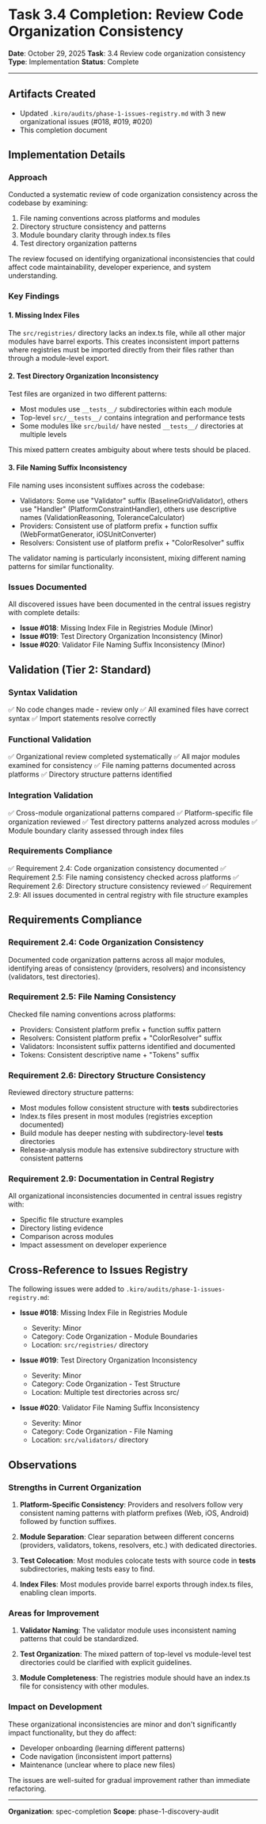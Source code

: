 # Task 3.4 Completion: Review Code Organization Consistency

**Date**: October 29, 2025
**Task**: 3.4 Review code organization consistency
**Type**: Implementation
**Status**: Complete

---

## Artifacts Created

- Updated `.kiro/audits/phase-1-issues-registry.md` with 3 new organizational issues (#018, #019, #020)
- This completion document

## Implementation Details

### Approach

Conducted a systematic review of code organization consistency across the codebase by examining:
1. File naming conventions across platforms and modules
2. Directory structure consistency and patterns
3. Module boundary clarity through index.ts files
4. Test directory organization patterns

The review focused on identifying organizational inconsistencies that could affect code maintainability, developer experience, and system understanding.

### Key Findings

#### 1. Missing Index Files
The `src/registries/` directory lacks an index.ts file, while all other major modules have barrel exports. This creates inconsistent import patterns where registries must be imported directly from their files rather than through a module-level export.

#### 2. Test Directory Organization Inconsistency
Test files are organized in two different patterns:
- Most modules use `__tests__/` subdirectories within each module
- Top-level `src/__tests__/` contains integration and performance tests
- Some modules like `src/build/` have nested `__tests__/` directories at multiple levels

This mixed pattern creates ambiguity about where tests should be placed.

#### 3. File Naming Suffix Inconsistency
File naming uses inconsistent suffixes across the codebase:
- Validators: Some use "Validator" suffix (BaselineGridValidator), others use "Handler" (PlatformConstraintHandler), others use descriptive names (ValidationReasoning, ToleranceCalculator)
- Providers: Consistent use of platform prefix + function suffix (WebFormatGenerator, iOSUnitConverter)
- Resolvers: Consistent use of platform prefix + "ColorResolver" suffix

The validator naming is particularly inconsistent, mixing different naming patterns for similar functionality.

### Issues Documented

All discovered issues have been documented in the central issues registry with complete details:

- **Issue #018**: Missing Index File in Registries Module (Minor)
- **Issue #019**: Test Directory Organization Inconsistency (Minor)
- **Issue #020**: Validator File Naming Suffix Inconsistency (Minor)

## Validation (Tier 2: Standard)

### Syntax Validation
✅ No code changes made - review only
✅ All examined files have correct syntax
✅ Import statements resolve correctly

### Functional Validation
✅ Organizational review completed systematically
✅ All major modules examined for consistency
✅ File naming patterns documented across platforms
✅ Directory structure patterns identified

### Integration Validation
✅ Cross-module organizational patterns compared
✅ Platform-specific file organization reviewed
✅ Test directory patterns analyzed across modules
✅ Module boundary clarity assessed through index files

### Requirements Compliance
✅ Requirement 2.4: Code organization consistency documented
✅ Requirement 2.5: File naming consistency checked across platforms
✅ Requirement 2.6: Directory structure consistency reviewed
✅ Requirement 2.9: All issues documented in central registry with file structure examples

## Requirements Compliance

### Requirement 2.4: Code Organization Consistency
Documented code organization patterns across all major modules, identifying areas of consistency (providers, resolvers) and inconsistency (validators, test directories).

### Requirement 2.5: File Naming Consistency
Checked file naming conventions across platforms:
- Providers: Consistent platform prefix + function suffix pattern
- Resolvers: Consistent platform prefix + "ColorResolver" suffix
- Validators: Inconsistent suffix patterns identified and documented
- Tokens: Consistent descriptive name + "Tokens" suffix

### Requirement 2.6: Directory Structure Consistency
Reviewed directory structure patterns:
- Most modules follow consistent structure with __tests__ subdirectories
- Index.ts files present in most modules (registries exception documented)
- Build module has deeper nesting with subdirectory-level __tests__ directories
- Release-analysis module has extensive subdirectory structure with consistent patterns

### Requirement 2.9: Documentation in Central Registry
All organizational inconsistencies documented in central issues registry with:
- Specific file structure examples
- Directory listing evidence
- Comparison across modules
- Impact assessment on developer experience

## Cross-Reference to Issues Registry

The following issues were added to `.kiro/audits/phase-1-issues-registry.md`:

- **Issue #018**: Missing Index File in Registries Module
  - Severity: Minor
  - Category: Code Organization - Module Boundaries
  - Location: `src/registries/` directory
  
- **Issue #019**: Test Directory Organization Inconsistency
  - Severity: Minor
  - Category: Code Organization - Test Structure
  - Location: Multiple test directories across src/
  
- **Issue #020**: Validator File Naming Suffix Inconsistency
  - Severity: Minor
  - Category: Code Organization - File Naming
  - Location: `src/validators/` directory

## Observations

### Strengths in Current Organization

1. **Platform-Specific Consistency**: Providers and resolvers follow very consistent naming patterns with platform prefixes (Web, iOS, Android) followed by function suffixes.

2. **Module Separation**: Clear separation between different concerns (providers, validators, tokens, resolvers, etc.) with dedicated directories.

3. **Test Colocation**: Most modules colocate tests with source code in __tests__ subdirectories, making tests easy to find.

4. **Index Files**: Most modules provide barrel exports through index.ts files, enabling clean imports.

### Areas for Improvement

1. **Validator Naming**: The validator module uses inconsistent naming patterns that could be standardized.

2. **Test Organization**: The mixed pattern of top-level vs module-level test directories could be clarified with explicit guidelines.

3. **Module Completeness**: The registries module should have an index.ts file for consistency with other modules.

### Impact on Development

These organizational inconsistencies are minor and don't significantly impact functionality, but they do affect:
- Developer onboarding (learning different patterns)
- Code navigation (inconsistent import patterns)
- Maintenance (unclear where to place new files)

The issues are well-suited for gradual improvement rather than immediate refactoring.

---

**Organization**: spec-completion
**Scope**: phase-1-discovery-audit
